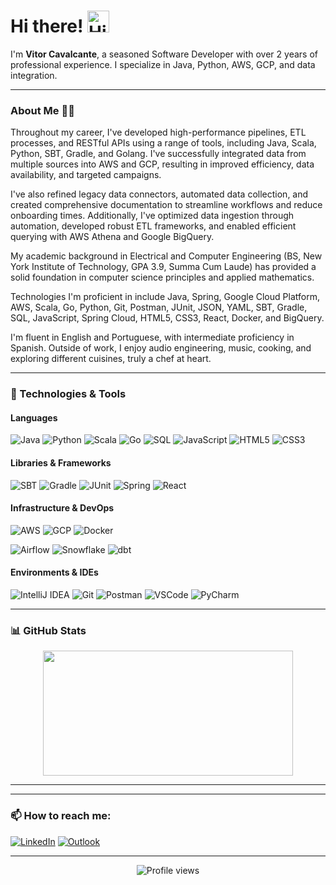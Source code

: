 # Hi there! <img src='https://d.tw93.fun/images/hi.gif' alt='Hi' width="35"/>

I'm **Vitor Cavalcante**, a seasoned Software Developer with over 2 years of professional experience. I specialize in Java, Python, AWS, GCP, and data integration.

---

### About Me 🧑‍💻

Throughout my career, I've developed high-performance pipelines, ETL processes, and RESTful APIs using a range of tools, including Java, Scala, Python, SBT, Gradle, and Golang. I've successfully integrated data from multiple sources into AWS and GCP, resulting in improved efficiency, data availability, and targeted campaigns.

I've also refined legacy data connectors, automated data collection, and created comprehensive documentation to streamline workflows and reduce onboarding times. Additionally, I've optimized data ingestion through automation, developed robust ETL frameworks, and enabled efficient querying with AWS Athena and Google BigQuery.

My academic background in Electrical and Computer Engineering (BS, New York Institute of Technology, GPA 3.9, Summa Cum Laude) has provided a solid foundation in computer science principles and applied mathematics.

Technologies I'm proficient in include Java, Spring, Google Cloud Platform, AWS, Scala, Go, Python, Git, Postman, JUnit, JSON, YAML, SBT, Gradle, SQL, JavaScript, Spring Cloud, HTML5, CSS3, React, Docker, and BigQuery.

I'm fluent in English and Portuguese, with intermediate proficiency in Spanish. Outside of work, I enjoy audio engineering, music, cooking, and exploring different cuisines, truly a chef at heart.

---

### 🔧 Technologies & Tools

#### Languages
![Java](https://img.shields.io/badge/-Java-007396?style=flat&logo=java&logoColor=white)
![Python](https://img.shields.io/badge/-Python-3776AB?style=flat&logo=python&logoColor=white)
![Scala](https://img.shields.io/badge/Scala-DC322F?style=flat&logo=scala&logoColor=white)
![Go](https://img.shields.io/badge/Go-00ADD8?style=flat&logo=go&logoColor=white)
![SQL](https://img.shields.io/badge/SQL-4479A1?style=flat&logo=postgresql&logoColor=white)
![JavaScript](https://img.shields.io/badge/JavaScript-F7DF1E?style=flat&logo=javascript&logoColor=black)
![HTML5](https://img.shields.io/badge/HTML5-E34F26?style=flat&logo=html5&logoColor=white)
![CSS3](https://img.shields.io/badge/CSS3-1572B6?style=flat&logo=css3&logoColor=white)

#### Libraries & Frameworks
![SBT](https://img.shields.io/badge/SBT-FF3300?style=flat&logo=sbt&logoColor=white)
![Gradle](https://img.shields.io/badge/Gradle-02303A?style=flat&logo=gradle&logoColor=white)
![JUnit](https://img.shields.io/badge/JUnit-25A162?style=flat&logo=junit5&logoColor=white)
![Spring](https://img.shields.io/badge/Spring-6DB33F?style=flat&logo=spring&logoColor=white)
![React](https://img.shields.io/badge/React-61DAFB?style=flat&logo=react&logoColor=white)

#### Infrastructure & DevOps
![AWS](https://img.shields.io/badge/AWS-232F3E?style=flat&logo=amazon-aws&logoColor=white)
![GCP](https://img.shields.io/badge/Google%20Cloud-4285F4?style=flat&logo=google-cloud&logoColor=white)
![Docker](https://img.shields.io/badge/Docker-2496ED?style=flat&logo=docker&logoColor=white)
<!---
![Kubernetes](https://img.shields.io/badge/Kubernetes-326CE5?style=flat&logo=kubernetes&logoColor=white)
![Terraform](https://img.shields.io/badge/Terraform-7B42BC?style=flat&logo=terraform&logoColor=white)
-->
![Airflow](https://img.shields.io/badge/Airflow-017CEE?style=flat&logo=apache-airflow&logoColor=white)
![Snowflake](https://img.shields.io/badge/Snowflake-29B5E8?style=flat&logo=snowflake&logoColor=white)
![dbt](https://img.shields.io/badge/dbt-FF694B?style=flat&logo=dbt&logoColor=white)

#### Environments & IDEs
![IntelliJ IDEA](https://img.shields.io/badge/IntelliJ-000000?style=flat&logo=intellij-idea&logoColor=white)
![Git](https://img.shields.io/badge/Git-F05032?style=flat&logo=git&logoColor=white)
![Postman](https://img.shields.io/badge/Postman-FF6C37?style=flat&logo=postman&logoColor=white)
![VSCode](https://img.shields.io/badge/VSCode-007ACC?style=flat&logo=visual-studio-code&logoColor=white)
![PyCharm](https://img.shields.io/badge/PyCharm-000000?style=flat&logo=pycharm&logoColor=white)
<!---
![Jupyter](https://img.shields.io/badge/Jupyter-F37626?style=flat&logo=jupyter&logoColor=white)
![Swagger](https://img.shields.io/badge/Swagger-85EA2D?style=flat&logo=swagger&logoColor=white)
-->

---

### 📊 GitHub Stats

<p align="center">
  <img width="400" height="200" src="https://github-readme-stats.vercel.app/api/top-langs/?username=vitorjpc10&layout=compact&theme=vision-friendly-dark">
</p>

---

---

### 📫 How to reach me:
[![LinkedIn](https://img.shields.io/badge/-LinkedIn-0A66C2?style=flat&logo=Linkedin&logoColor=white)](https://www.linkedin.com/in/vitorjpcavalcante/)
[![Outlook](https://img.shields.io/badge/Outlook-0078D4?style=flat&logo=microsoft-outlook&logoColor=white)](mailto:vitor.jpc@outlook.com)

---

<p align="center">
  <img src="https://komarev.com/ghpvc/?username=vitorjpc10&style=for-the-badge&color=blue" alt="Profile views"/>
</p>
